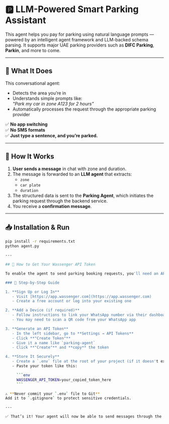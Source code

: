# 🅿️ LLM-Powered Smart Parking Assistant

This agent helps you pay for parking using natural language prompts — powered by an intelligent agent framework and LLM-backed schema parsing. It supports major UAE parking providers such as **DIFC Parking**, **Parkin**, and more to come.

---

## 💬 What It Does

This conversational agent:
- Detects the area you’re in
- Understands simple prompts like:  
  _"Park my car in zone A123 for 2 hours"_
- Automatically processes the request through the appropriate parking provider

✅ **No app switching**  
✅ **No SMS formats**  
✅ **Just type a sentence, and you’re parked.**

---

## 🧠 How It Works

1. **User sends a message** in chat with zone and duration.
2. The message is forwarded to an **LLM agent** that extracts:
   - `zone`
   - `car plate`
   - `duration`
3. The structured data is sent to the **Parking Agent**, which initiates the parking request through the backend service.
4. You receive a **confirmation message**.

---

## 📥 Installation & Run

```bash
pip install -r requirements.txt
python agent.py

---

## 🔐 How to Get Your Wassenger API Token

To enable the agent to send parking booking requests, you'll need an API token from [Wassenger](https://www.wassenger.com/), a platform that facilitates programmatic messaging.

### 🪪 Step-by-Step Guide

1. **Sign Up or Log In**
   - Visit [https://app.wassenger.com](https://app.wassenger.com)
   - Create a free account or log into your existing one

2. **Add a Device (if required)**
   - Follow instructions to link your WhatsApp number via their dashboard
   - You may need to scan a QR code from your WhatsApp app

3. **Generate an API Token**
   - In the left sidebar, go to **Settings → API Tokens**
   - Click **"Create Token"**
   - Give it a name like `parking-agent`
   - Click **"Create"** and **copy** the token

4. **Store It Securely**
   - Create a `.env` file at the root of your project (if it doesn't exist)
   - Paste your token like this:

     ```env
     WASSENGER_API_TOKEN=your_copied_token_here
     ```

⚠️ **Never commit your `.env` file to Git**  
Add it to `.gitignore` to protect sensitive credentials.

---

✅ That’s it! Your agent will now be able to send messages through the Wassenger platform using the provided token.
